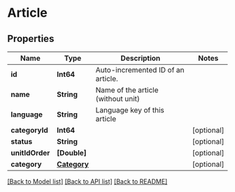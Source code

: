 # Article

## Properties
Name | Type | Description | Notes
------------ | ------------- | ------------- | -------------
**id** | **Int64** | Auto-incremented ID of an article. | 
**name** | **String** | Name of the article (without unit) | 
**language** | **String** | Language key of this article | 
**categoryId** | **Int64** |  | [optional] 
**status** | **String** |  | [optional] 
**unitIdOrder** | **[Double]** |  | [optional] 
**category** | [**Category**](Category.md) |  | [optional] 

[[Back to Model list]](../README.md#documentation-for-models) [[Back to API list]](../README.md#documentation-for-api-endpoints) [[Back to README]](../README.md)


